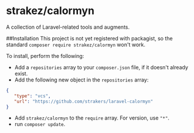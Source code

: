 # strakez/calormyn
A collection of Laravel-related tools and augments.

##Installation
This project is not yet registered with packagist, so the standard `composer require strakez/calormyn` won't work.

To install, perform the following:
- Add a `repositories` array to your `composer.json` file, if it doesn't already exist.
- Add the following new object in the `repositories` array:
```json
{
   "type": "vcs",
   "url": "https://github.com/strakers/laravel-calormyn"
}
```
- Add `strakez/calormyn` to the `require` array. For version, use `"*"`.
- run `composer update`.